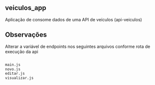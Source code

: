 ## veiculos_app
Aplicação de consome dados de uma API de veículos (api-veiculos) 

## Observações
Alterar a variável de endpoints nos seguintes arquivos conforme rota de execução da api

```sh

main.js
novo.js
editar.js
visualizar.js

```

